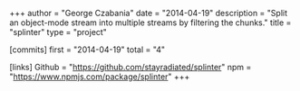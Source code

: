 +++
author = "George Czabania"
date = "2014-04-19"
description = "Split an object-mode stream into multiple streams by filtering the chunks."
title = "splinter"
type = "project"

[commits]
  first = "2014-04-19"
  total = "4"

[links]
  Github = "https://github.com/stayradiated/splinter"
  npm = "https://www.npmjs.com/package/splinter"
+++

